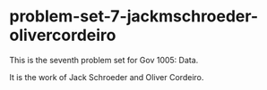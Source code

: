 # problem-set-7-jackmschroeder-olivercordeiro

This is the seventh problem set for Gov 1005: Data.

It is the work of Jack Schroeder and Oliver Cordeiro.